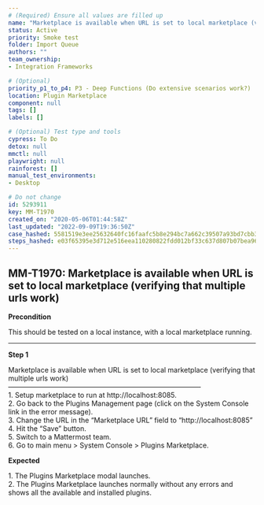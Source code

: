 ```yaml
---
# (Required) Ensure all values are filled up
name: "Marketplace is available when URL is set to local marketplace (verifying that multiple urls work)"
status: Active
priority: Smoke test
folder: Import Queue
authors: ""
team_ownership: 
- Integration Frameworks

# (Optional)
priority_p1_to_p4: P3 - Deep Functions (Do extensive scenarios work?)
location: Plugin Marketplace
component: null
tags: []
labels: []

# (Optional) Test type and tools
cypress: To Do
detox: null
mmctl: null
playwright: null
rainforest: []
manual_test_environments: 
- Desktop

# Do not change
id: 5293911
key: MM-T1970
created_on: "2020-05-06T01:44:58Z"
last_updated: "2022-09-09T19:36:50Z"
case_hashed: 5581519e3ee25632640fc16faafc5b8e294bc7a662c39507a93bd7cbb3a715f955c6e0572a4c38441cb99a1f1d930867
steps_hashed: e03f65395e3d712e516eea110280822fdd012bf33c637d807b07bea96b006a2fa343f6e556ad7c31552424c78770af73
---
```


<!-- (Auto-generated) Based on frontmatter's "key" and "name" -->

## MM-T1970: Marketplace is available when URL is set to local marketplace (verifying that multiple urls work)

**Precondition**

This should be tested on a local instance, with a local marketplace running.

---

**Step 1**

Marketplace is available when URL is set to local marketplace (verifying that multiple urls work)\
————————————————————————————\
1\. Setup marketplace to run at http\://localhost:8085.\
2\. Go back to the Plugins Management page (click on the System Console link in the error message).\
3\. Change the URL in the “Marketplace URL” field to “http\://localhost:8085”\
4\. Hit the “Save” button.\
5\. Switch to a Mattermost team.\
6\. Go to main menu > System Console > Plugins Marketplace.

**Expected**

1\. The Plugins Marketplace modal launches.\
2\. The Plugins Marketplace launches normally without any errors and shows all the available and installed plugins.
